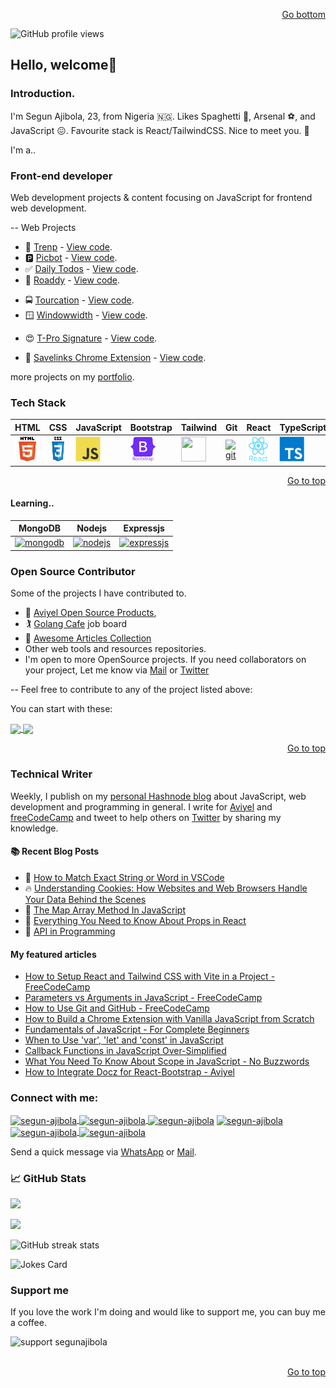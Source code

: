 <div id="top"></div>
<p align="right"><a href="#bottom">Go bottom</a></p>

 ![GitHub profile views](https://komarev.com/ghpvc/?username=segunajibola)

<h2>Hello, welcome👋</h2>
<!--<a href="https://twitter.com/iamsegunajibola"><img alt="Twitter Follow" src="https://img.shields.io/twitter/follow/iamsegunajibola?label=Twitter&message=16k&style=for-the-badge&logo=twitter&color=blue"></a>
<a href="https://www.linkedin.com/in/segun-ajibola-511502175/"><img alt="Linkedin" src="https://img.shields.io/static/v1?style=for-the-badge&logo=linkedin&label=Linkedin&message=1k&color=blue"></a> -->

### Introduction.

I'm Segun Ajibola, 23, from Nigeria 🇳🇬. Likes Spaghetti 🍝, Arsenal ⚽, and JavaScript 😖. Favourite stack is React/TailwindCSS. Nice to meet you. 🤝

<!-- [![Typing SVG](https://readme-typing-svg.herokuapp.com?size=15&duration=3000&color=1C8EF3&multiline=true&height=100&lines=%23+pra+qu%C3%AA+tantos+c%C3%B3digos%3F;%23+se+a+vida+n%C3%A3o+%C3%A9+programada;%23+e+as+melhores+coisas;%23+n%C3%A3o+tem+l%C3%B3gica.)](https://git.io/typing-svg) -->
I'm a..
### Front-end developer
Web development projects & content focusing on JavaScript for frontend web development.

-- Web Projects
 
<!-- 🚀 [Moda](https://moda-site.vercel.app) - Ongoing - [View code](https://github.com/segunajibola/moda).-->
- 🎉 [Trenp](https://trenp.vercel.app)  - [View code](https://github.com/segunajibola/trenp).
- 🅿️ [Picbot](https://picbot.vercel.app) - [View code](https://github.com/segunajibola/picbot).
- ✅ [Daily Todos](https://todos-daily.vercel.app) - [View code](https://github.com/segunajibola/todos-daily).
- 🚗 [Roaddy](https://roaddy.vercel.app) - [View code](https://github.com/segunajibola/roaddy).
<!-- 🌮 [Foodarena](https://foodarena.vercel.app) - Ongoing - [View code](https://github.com/segunajibola/foodarena).-->
- 🚍 [Tourcation](https://tourcation-app.vercel.app) - [View code](https://github.com/segunajibola/tourcation).
- 🪟 [Windowwidth](https://windowwidth.vercel.app) - [View code](https://github.com/segunajibola/windowwidth/).
<!-- 👥 [OpenSource101](https://github.com/segunajibola/opensource101) Ongoing - [View code](https://github.com/segunajibola/opensource101).-->
<!--🌊 [Tailwindplates](https://tailwindplates.vercel.app) Ongoing - [View code](https://github.com/segunajibola/tailwindplates).-->
- 😍 [T-Pro Signature](https://tprosignature.vercel.app) - [View code](https://github.com/segunajibola/t-pro).
<!-- 🐦 [Twitter Reviews](https://dannythompson-twitterportfolio.vercel.app) Completed - [View code](https://github.com/segunajibola/twitter-portfolio).-->
<!-- 🥣 [Segun's Food Arcade](https://segunajibola.github.io/segunsfoodarcade/index.html) Completed - [View code](https://github.com/segunajibola/segunsfoodarcade).-->
<!-- 👨‍💻 [EtherChannels Business](https://etherchannelsbusiness.com) Ongoing.-->
- 🔗 [Savelinks Chrome Extension](https://savelinks.vercel.app) - [View code](https://github.com/segunajibola/savelinks-chrome-extension).


more projects on my [portfolio](https://segunajibola.com).

### Tech Stack

| HTML          | CSS |  JavaScript | Bootstrap | Tailwind  | Git | React | TypeScript | Next | Postgresql | Prisma|
| ------------- | --- | ------------| --------- | ----------| --- |------ | ---------- |----- | ---------- | ----- |
| <a href="https://www.w3.org/html/" target="_blank"><img src="https://raw.githubusercontent.com/devicons/devicon/master/icons/html5/html5-original-wordmark.svg"  alt="html5" width="40" height="40"/></a>  | <a href="https://www.w3schools.com/css/" target="_blank"><img src="https://raw.githubusercontent.com/devicons/devicon/master/icons/css3/css3-original-wordmark.svg"  alt="css3" width="40" height="40"/></a>  |  <a href="https://developer.mozilla.org/en-US/docs/Web/JavaScript" target="_blank"><img  src="https://raw.githubusercontent.com/devicons/devicon/master/icons/javascript/javascript-original.svg" alt="javascript" width="40" height="40"/></a> | <a href="https://getbootstrap.com" target="_blank"><img src="https://raw.githubusercontent.com/devicons/devicon/master/icons/bootstrap/bootstrap-plain-wordmark.svg"  alt="bootstrap" width="40" height="40"/></a>|<a href="https://tailwindcss.com/" target="_blank"><img src="https://cdn.jsdelivr.net/gh/devicons/devicon/icons/tailwindcss/tailwindcss-plain.svg" width="40" height="40" /></a> | <a href="https://git-scm.com/" target="_blank"><img src="https://www.vectorlogo.zone/logos/git-scm/git-scm-icon.svg" alt="git" width="40" height="40"/></a> |  <a href="https://reactjs.org/" target="_blank"><img src="https://raw.githubusercontent.com/devicons/devicon/master/icons/react/react-original-wordmark.svg" alt="react" width="40" height="40"/></a> |  <a href="https://typescriptlang.org/" target="_blank"><img src="https://raw.githubusercontent.com/devicons/devicon/master/icons/typescript/typescript-plain.svg" alt="typescript" width="40" height="40"/></a> |  <a href="https://nextjs.org/" target="_blank"><img src="https://devicons.railway.app/i/nextjs-light.svg" alt="nextjs" width="40" height="40"/></a> |  <a href="https://postgresql.org/" target="_blank"><img src="https://devicons.railway.app/i/postgresql.svg" alt="postgresql" width="40" height="40"/></a> | <a href="https://prisma.io/" target="_blank"><img src="https://devicons.railway.app/i/prisma-light.svg" alt="prisma" width="40" height="40"/></a> |
 
<p align="right"><a href="#top">Go to top</a></p>

#### Learning..

| MongoDB | Nodejs | Expressjs |
| ------- | ------ | ----------|
|  <a href="https://mongodb.com/" target="_blank"><img src="https://devicons.railway.app/i/mongodb.svg" alt="mongodb" width="40" height="40"/></a> |  <a href="https://nodejs.org/" target="_blank"><img src="https://devicons.railway.app/i/nodejs.svg" alt="nodejs" width="40" height="40"/></a> |  <a href="https://expressjs.com/" target="_blank"><img src="https://img.icons8.com/ios/icon/kg46nzoJrmTR/express-js" alt="expressjs" width="40" height="40"/></a>|

### Open Source Contributor
Some of the projects I have contributed to.
 - 🥑 [Aviyel Open Source Products](https://aviyel.com/projects),
 - 🏌️‍ [Golang Cafe](https://github.com/segunajibola/job-board/tree/master) job board
 - 🦸‍ [Awesome Articles Collection](https://github.com/Olanetsoft/awesome-article-collection)
 - Other web tools and resources repositories.
 - I'm open to more OpenSource projects. If you need collaborators on your project, Let me know via [Mail](mailto:ajbl.segun@gmail.com) or [Twitter](https://twitter.com/iamsegunajibola)

-- Feel free to contribute to any of the project listed above:

You can start with these:

<a href="https://github.com/segunajibola/tourcation">
  <img align="center" src="https://github-readme-stats.vercel.app/api/pin/?username=segunajibola&repo=tourcation" />
</a>
<a href="https://github.com/segunajibola/opensource101">
  <img align="center" src="https://github-readme-stats.vercel.app/api/pin/?username=segunajibola&repo=opensource101" />
</a>

<p align="right"><a href="#top">Go to top</a></p>

### Technical Writer
Weekly, I publish on my [personal Hashnode blog](https://blog.segunajibola.com) about JavaScript, web development and programming in general. I write for [Aviyel](https://aviyel.com) and [freeCodeCamp](https://freecodecamp.org) and tweet to help others on [Twitter](https://twitter.com/iamsegunajibola) by sharing my knowledge.

#### :books: Recent Blog Posts
<!-- BLOGPOSTS:START -->
 - 💫 [How to Match Exact String or Word in VSCode](https://blog.segunajibola.com/how-to-match-exact-string-or-word-in-vscode)
 - 🔥 [Understanding Cookies: How Websites and Web Browsers Handle Your Data Behind the Scenes](https://blog.segunajibola.com/understanding-cookies-how-websites-and-web-browsers-handle-your-data-behind-the-scenes)
 - 🌮 [The Map Array Method In JavaScript](https://blog.segunajibola.com/the-map-array-method-in-javascript)
 - 🌮 [Everything You Need to Know About Props in React](https://blog.segunajibola.com/everything-you-need-to-know-about-props-in-react)
 - 🌮 [API in Programming](https://blog.segunajibola.com/api-in-programming)<!-- BLOGPOSTS:END -->

#### My featured articles
- [How to Setup React and Tailwind CSS with Vite in a Project - FreeCodeCamp](https://www.freecodecamp.org/news/how-to-install-tailwindcss-in-react/)
- [Parameters vs Arguments in JavaScript - FreeCodeCamp](https://www.freecodecamp.org/news/what-is-the-difference-between-parameters-and-arguments-in-javascript/)
- [How to Use Git and GitHub - FreeCodeCamp](https://www.freecodecamp.org/news/introduction-to-git-and-github/)
- [How to Build a Chrome Extension with Vanilla JavaScript from Scratch](https://blog.segunajibola.com/how-to-build-a-chrome-extension-with-vanilla-javascript-from-scratch)
- [Fundamentals of JavaScript - For Complete Beginners](https://blog.segunajibola.com/fundamentals-of-javascript-for-complete-beginners)
- [When to Use 'var', 'let' and 'const' in JavaScript](https://blog.segunajibola.com/when-to-use-var-let-and-const-in-javascript)
- [Callback Functions in JavaScript Over-Simplified](https://blog.segunajibola.com/callback-functions-in-javascript-over-simplified)
- [What You Need To Know About Scope in JavaScript - No Buzzwords](https://blog.segunajibola.com/what-you-need-to-know-about-scope-in-javascript-no-buzzwords)
- [How to Integrate Docz for React-Bootstrap - Aviyel](https://aviyel.com/post/3000/how-to-integrate-docz-for-react-bootstrap)

<!-- ### More
🔭 I’m building Tailwind templates with [Tailwindplates](https://tailwindplates.vercel.app) on [Github](https://github.com/segunajibola/Tailwindplates).-->

### Connect with me:
<p align="left">
 <a href="https://twitter.com/iamsegunajibola" target="blank">
  <img align="center" src="https://raw.githubusercontent.com/rahuldkjain/github-profile-readme-generator/master/src/images/icons/Social/twitter.svg" alt="segun-ajibola"   height="30" width="40" />
 </a>
 <a href="https://codepen.io/iamsegunajibola" target="blank">
  <img align="center" src="https://raw.githubusercontent.com/rahuldkjain/github-profile-readme-generator/master/src/images/icons/Social/codepen.svg" alt="segun-ajibola"       height="30" width="40" />
 </a>
 <a href="https://dev.to/iamajibolasegun" target="blank">
  <img align="center" src="https://cdn.jsdelivr.net/npm/simple-icons@3.0.1/icons/dev-dot-to.svg" alt="segun-ajibola" height="30" width="40" /></a>
 <a href="https://www.linkedin.com/in/segun-ajibola-511502175/" target="blank">
  <img align="center" src="https://raw.githubusercontent.com/rahuldkjain/github-profile-readme-generator/master/src/images/icons/Social/linked-in-alt.svg"               alt="segun-ajibola" height="30" width="40" />
 </a>
 <a href="https://stackoverflow.com/users/segunajibola" target="blank">
  <img align="center" src="https://raw.githubusercontent.com/rahuldkjain/github-profile-readme-generator/master/src/images/icons/Social/stack-overflow.svg"               alt="segun-ajibola" height="30" width="40" />
 </a>
 <a href="https://instagram.com/iamsegunajibola" target="blank">
  <img align="center" src="https://raw.githubusercontent.com/rahuldkjain/github-profile-readme-generator/master/src/images/icons/Social/instagram.svg" alt="segun-ajibola" height="30" width="40" />
 </a>
</p>

Send a quick message via [WhatsApp](https://wa.me/2348105729893) or [Mail](mailto:ajbl.segun@gmail.com).

### 📈 GitHub Stats

<!-- [![Top Langs](https://github-readme-stats.vercel.app/api/top-langs/?username=segunajibola)](https://github.com/anuraghazra/github-readme-stats)
![GitHub stats](https://github-readme-stats.vercel.app/api?username=segunajibola&show_icons=true) -->

<a href="https://github.com/segunajibola/github-readme-stats"><img height="150em" src="https://github-readme-stats.vercel.app/api/top-langs/?username=segunajibola&hide=Shell,Ruby&layout=compact&theme=onedark" /></a> 

<a href="https://github.com/segunajibola/github-readme-stats"><img height="150em" src="https://github-readme-stats.vercel.app/api?username=segunajibola&show_icons=true&theme=onedark" /></a>

<!-- [![Segun Ajibola's github activity graph](https://github-readme-activity-graph.cyclic.app/graph?username=segunajibola&theme=github-compact)](https://github.com/ashutosh00710/github-readme-activity-graph) -->

![GitHub streak stats](https://github-readme-streak-stats.herokuapp.com/?user=segunajibola)

<img src="https://readme-jokes.vercel.app/api?hideBorder&theme=dracula" alt="Jokes Card" />

<!-- ![Jokes Card](https://readme-jokes.vercel.app/api?hideBorder&theme=dracula) -->


<!--### Recent Activity

START_SECTION:activity-->

<!--END_SECTION:activity-->

### Support me

If you love the work I'm doing and would like to support me, you can buy me a coffee.
<p><a href="https://www.buymeacoffee.com/segunajibola"> <img align="left" src="https://cdn.buymeacoffee.com/buttons/v2/default-yellow.png" height="50" width="210" alt="support segunajibola" /></a></p><br><br>
<p align="right"><a href="#top">Go to top</a></p>
<div id="bottom"></div>
